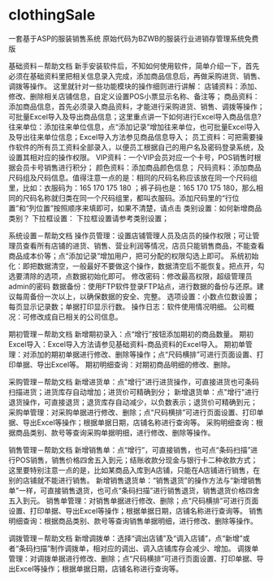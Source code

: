# clothingSale
一套基于ASP的服装销售系统
原始代码为BZWB的服装行业进销存管理系统免费版

基础资料－帮助文档
新手安装软件后，不知如何使用软件，简单介绍一下，首先必须在基础资料里把相关信息录入完成，添加商品信息后，再做采购进货、销售、调拨等操作。
这里就针对一些功能模块的操作细则进行讲解：
店铺资料：添加、修改、删除相关店铺信息，自定义设置POS小票显示名称、备注等；
商品资料：添加商品信息，首先必须录入商品资料，才能进行采购进货、销售、调拨等操作；可批量Excel导入及导出商品信息；这里重点讲一下如何进行Excel导入商品信息?
往来单位：添加往来单位信息，点“添加记录”增加往来单位，也可批量Excel导入及导出往来单位信息；Excel导入方法参见商品信息导入；
员工资料：可把需要操作软件的所有员工资料全部录入，以便员工根据自己的用户名及密码登录系统，及设置其相对应的操作权限。
VIP资料：一个VIP会员对应一个卡号，POS销售时根据会员卡号销售进行积分；
颜色资料：添加商品颜色信息；
尺码资料：添加商品尺码组及尺码信息。值得注意一点的是：相同的尺码名称应该放在同一个尺码组里，比如：衣服码为：165 170 175 180 ；裤子码也是：165 170 175 180，那么相同的尺码名称就归类在同一个尺码组里，都叫衣服码。添加尺码里的“行位置”和“列位置”按照顺序来填即可，如果不清楚，请点击
类别设置：如何新增商品类别？ 
下拉框设置： 下拉框设置请参考类别设置；

系统设置－帮助文档
操作员管理：设置店铺管理人员及店员的操作权限；可让管理员查看所有店铺的进货、销售、营业利润等情况，店员只能销售商品，不能查看商品成本价等；点“添加记录”增加用户，把可分配的权限勾选上即可。
系统初始化：即把数据清空，一般最好不要做这个操作，数据清空后不能恢复。把点开，勾选要清除的选项，点数据初始化即可。
修改密码：修改最高权限，超级管理员admin的密码
数据备份：使用FTP软件登录FTP站点，进行数据的备份与还原。建议每周备份一次以上，以确保数据的安全、完整。
选项设置：小数点位数设置；每页显示记录数；单据打印显示行数。
操作日志：软件使用情况明细。
公司概况：可修改成自已相关的公司信息。

期初管理－帮助文档
新增期初录入：点“增行”按钮添加期初的商品数量。
期初Excel导入：Excel导入方法请参见基础资料-商品资料的Excel导入。
期初单管理：对添加的期初单据进行修改、删除等操作；点“尺码横排”可进行页面设置、打印单据、导出Excel等。
期初明细查询：对期初商品明细的修改、删除。

采购管理－帮助文档
新增进货单：点"增行"进行进货操作，可直接进货也可条码扫描进货；进货库存自动增加；进货价可精确到分；
新增退货单：点"增行"进行退货操作，可直接退货；退货库存自动减少，以负数表示；退货价可精确到元；
采购单管理：对采购单据进行修改、删除；点“尺码横排”可进行页面设置、打印单据、导出Excel等操作；根据单据日期，店铺名称进行查询等。
采购明细查询：根据商品类别、款号等查询采购单据明细，进行修改、删除等操作。

销售管理－帮助文档
新增销售单：点“增行”，可直接销售，也可点“条码扫描”进行POS销售，销售价格四舍五入到元；结账收款分现金与银行卡二种收款方式；这里要特别注意一点的是，比如某商品入库到A店铺，只能在A店铺进行销售，在别的店铺就不能进行销售。
新增销售退货单：“销售退货”的操作方法与“新增销售单”一样，可直接销售退货，也可点“条码扫描”进行销售退货，销售退货价格四舍五入到元。
销售单管理：对销售单据进行修改、删除；点“尺码横排”可进行页面设置、打印单据、导出Excel等操作；根据单据日期，店铺名称进行查询等。
销售明细查询：根据商品类别、款号等查询销售单据明细，进行修改、删除等操作。

调拨管理－帮助文档
新增调拨单：选择“调出店铺”及“调入店铺”，点“新增”或者“条码扫描”制作调拨单，相对应的调出、调入店铺库存会减少、增加。
调拨单管理：对调拨单据进行修改、删除；点“尺码横排”可进行页面设置、打印单据、导出Excel等操作；根据单据日期，店铺名称进行查询等。
